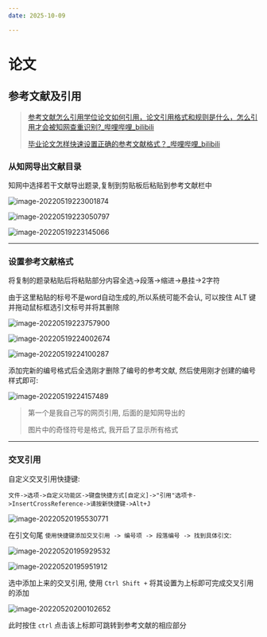 ```yaml
---
date: 2025-10-09

---
```


# 论文

## 参考文献及引用

> [参考文献怎么引用学位论文如何引用，论文引用格式和规则是什么，怎么引用才会被知网查重识别?_哔哩哔哩_bilibili](https://www.bilibili.com/video/BV1dL4y1u7dz?spm_id_from=333.999.0.0)
>
> [毕业论文怎样快速设置正确的参考文献格式？_哔哩哔哩_bilibili](https://www.bilibili.com/video/BV1aq4y137mT?spm_id_from=333.337.search-card.all.click)

### 从知网导出文献目录

知网中选择若干文献导出题录,复制到剪贴板后粘贴到参考文献栏中

![image-20220519223001874](http://cdn.ayusummer233.top/img/202205192230018.png)

![image-20220519223050797](http://cdn.ayusummer233.top/img/202205192230057.png)

![image-20220519223145066](http://cdn.ayusummer233.top/img/202205192231338.png)

---

### 设置参考文献格式

将复制的题录粘贴后将粘贴部分内容全选->段落->缩进->悬挂->2字符

由于这里粘贴的标号不是word自动生成的,所以系统可能不会认, 可以按住 ALT 键并拖动鼠标框选引文标号并将其删除

![image-20220519223757900](http://cdn.ayusummer233.top/img/202205192237378.png)

![image-20220519224002674](http://cdn.ayusummer233.top/img/202205192240128.png)

![image-20220519224100287](http://cdn.ayusummer233.top/img/202205192241479.png)

添加完新的编号格式后全选刚才删除了编号的参考文献, 然后使用刚才创建的编号样式即可:

![image-20220519224157489](http://cdn.ayusummer233.top/img/202205192241804.png)

> 第一个是我自己写的网页引用, 后面的是知网导出的
>
> 图片中的奇怪符号是格式, 我开启了显示所有格式

---

### 交叉引用

自定义交叉引用快捷键:

`文件->选项->自定义功能区->键盘快捷方式[自定义]->"引用"选项卡->InsertCrossReference->请按新快捷键->Alt+J`

![image-20220520195530771](http://cdn.ayusummer233.top/img/202205201955851.png)

在引文句尾 `使用快捷键添加交叉引用 -> 编号项 -> 段落编号 -> 找到具体引文`:

![image-20220520195929532](http://cdn.ayusummer233.top/img/202205201959903.png)

![image-20220520195951912](http://cdn.ayusummer233.top/img/202205201959166.png)

选中添加上来的交叉引用, 使用 `Ctrl Shift +` 将其设置为上标即可完成交叉引用的添加

![image-20220520200102652](http://cdn.ayusummer233.top/img/202205202001960.png)

此时按住 `ctrl` 点击该上标即可跳转到参考文献的相应部分







